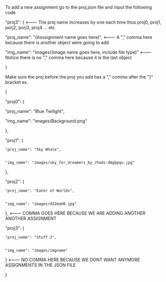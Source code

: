 To add a new assignment go to the proj.json file and input the following code 

"proj3": { <--- The proj name increases by one each time thus proj0, proj1, porj2, porj3, proj4 ... etc


  "proj_name": "(Asssignment name goes here)", <--- A "," comma here because there is another object were going to add
  
  
  "img_name": "images/(image name goes here, include file type)" <--- Notice there is no "," comma here because it is the last   object        
  
}

Make sure the proj before the proj you add has a "," comma after the "}" bracket ex.

{


  "proj0": {
  
  
   "proj_name": "Blue Twilight",
   
   
   "img_name": "images/Background.png"
   
   
  },
    
  "proj1": {     
  
  
    "proj_name": "Sky Whale",
    
    
    "img_name": "images/sky_for_dreamers_by_rhads-d6gbpqu.jpg"
    
    
  }, 
    
  "proj2": {
  
  
    "proj_name": "Eater of Worlds", 
    
    
    "img_name": "images/dX2maU0.jpg"
    
    
  }, <--- COMMA GOES HERE BECAUSE WE ARE ADDING ANOTHER ANOTHER ASSIGNMENT   
    
  "proj3": {
  
  
    "proj_name": "Stuff 3",
    
    
    "img_name": "images/imgname"
    
    
  } <--- NO COMMA HERE BECAUSE WE DONT WANT ANYMORE ASSIGNMENTS IN THE JSON FILE 
  
  
}
